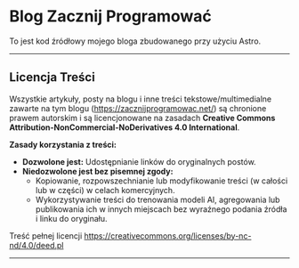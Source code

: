 # Blog Zacznij Programować

To jest kod źródłowy mojego bloga zbudowanego przy użyciu Astro.

---

## Licencja Treści

Wszystkie artykuły, posty na blogu i inne treści tekstowe/multimedialne zawarte na tym
blogu (https://zacznijprogramowac.net/) są chronione prawem autorskim i są licencjonowane na
zasadach **Creative Commons Attribution-NonCommercial-NoDerivatives 4.0 International**.

**Zasady korzystania z treści:**

* **Dozwolone jest:** Udostępnianie linków do oryginalnych postów.
* **Niedozwolone jest bez pisemnej zgody:**
    * Kopiowanie, rozpowszechnianie lub modyfikowanie treści (w całości lub w części) w celach komercyjnych.
    * Wykorzystywanie treści do trenowania modeli AI, agregowania lub publikowania ich w innych miejscach bez wyraźnego
      podania źródła i linku do oryginału.

Treść pełnej licencji https://creativecommons.org/licenses/by-nc-nd/4.0/deed.pl

---